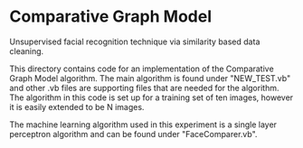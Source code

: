 # Comparative Graph Model
Unsupervised facial recognition technique via similarity based data cleaning.

This directory contains code for an implementation of the Comparative Graph Model algorithm. The main algorithm is found under "NEW_TEST.vb" and other .vb files are supporting files that are needed for the algorithm. The algorithm in this code is set up for a training set of ten images, however it is easily extended to be N images. 

The machine learning algorithm used in this experiment is a single layer perceptron algorithm and can be found under "FaceComparer.vb".
